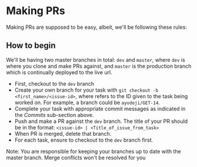 # Making PRs
Making PRs are supposed to be easy, albeit, we'll be following these rules:

## How to begin
We'll be having two master branches in total: `dev` and `master`, where `dev` is where you clone and make PRs against, and `master` is the production branch which is continually deployed to the live url.

- First, checkout to the `dev` branch
- Create your own branch for your task with `git checkout -b <first_name>/<issue-id>`, where <issue-id> refers to the ID given
to the task being worked on. For example, a branch could be `ayodeji/GET-14`.
- Complete your task with appropriate commit messages as indicated in the *Commits* sub-section above.
- Push and make a PR against the `dev` branch. The title of your PR should be in the format: ```<issue-id> | <Title_of_issue_from_task>```
- When PR is merged, delete that branch.
- For each task, ensure to checkout to the `dev` branch first.

Note: You are responsible for keeping your branches up to date with the master branch. Merge conflicts won't be resolved for you
